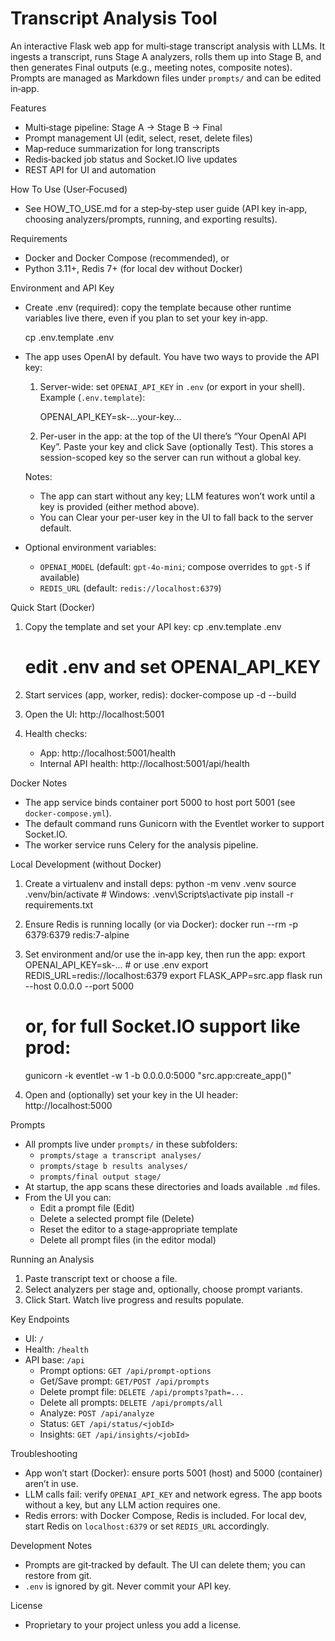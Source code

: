 Transcript Analysis Tool
========================

An interactive Flask web app for multi‑stage transcript analysis with LLMs. It ingests a transcript, runs Stage A analyzers, rolls them up into Stage B, and then generates Final outputs (e.g., meeting notes, composite notes). Prompts are managed as Markdown files under `prompts/` and can be edited in‑app.

Features
- Multi‑stage pipeline: Stage A → Stage B → Final
- Prompt management UI (edit, select, reset, delete files)
- Map‑reduce summarization for long transcripts
- Redis‑backed job status and Socket.IO live updates
- REST API for UI and automation

How To Use (User‑Focused)
- See HOW_TO_USE.md for a step‑by‑step user guide (API key in‑app, choosing analyzers/prompts, running, and exporting results).

Requirements
- Docker and Docker Compose (recommended), or
- Python 3.11+, Redis 7+ (for local dev without Docker)

Environment and API Key
- Create .env (required): copy the template because other runtime variables live there, even if you plan to set your key in‑app.

     cp .env.template .env

- The app uses OpenAI by default. You have two ways to provide the API key:
  1) Server-wide: set `OPENAI_API_KEY` in `.env` (or export in your shell). Example (`.env.template`):

     OPENAI_API_KEY=sk-...your-key...

  2) Per-user in the app: at the top of the UI there’s “Your OpenAI API Key”. Paste your key and click Save (optionally Test). This stores a session-scoped key so the server can run without a global key.

  Notes:
  - The app can start without any key; LLM features won’t work until a key is provided (either method above).
  - You can Clear your per-user key in the UI to fall back to the server default.

- Optional environment variables:
  - `OPENAI_MODEL` (default: `gpt-4o-mini`; compose overrides to `gpt-5` if available)
  - `REDIS_URL` (default: `redis://localhost:6379`)

Quick Start (Docker)
1) Copy the template and set your API key:
   cp .env.template .env
   # edit .env and set OPENAI_API_KEY

2) Start services (app, worker, redis):
   docker-compose up -d --build

3) Open the UI:
   http://localhost:5001

4) Health checks:
   - App: http://localhost:5001/health
   - Internal API health: http://localhost:5001/api/health

Docker Notes
- The app service binds container port 5000 to host port 5001 (see `docker-compose.yml`).
- The default command runs Gunicorn with the Eventlet worker to support Socket.IO.
- The worker service runs Celery for the analysis pipeline.

Local Development (without Docker)
1) Create a virtualenv and install deps:
   python -m venv .venv
   source .venv/bin/activate  # Windows: .venv\Scripts\activate
   pip install -r requirements.txt

2) Ensure Redis is running locally (or via Docker):
   docker run --rm -p 6379:6379 redis:7-alpine

3) Set environment and/or use the in‑app key, then run the app:
   export OPENAI_API_KEY=sk-...  # or use .env
   export REDIS_URL=redis://localhost:6379
   export FLASK_APP=src.app
   flask run --host 0.0.0.0 --port 5000
   # or, for full Socket.IO support like prod:
   gunicorn -k eventlet -w 1 -b 0.0.0.0:5000 "src.app:create_app()"

4) Open and (optionally) set your key in the UI header:
   http://localhost:5000

Prompts
- All prompts live under `prompts/` in these subfolders:
  - `prompts/stage a transcript analyses/`
  - `prompts/stage b results analyses/`
  - `prompts/final output stage/`
- At startup, the app scans these directories and loads available `.md` files.
- From the UI you can:
  - Edit a prompt file (Edit)
  - Delete a selected prompt file (Delete)
  - Reset the editor to a stage‑appropriate template
  - Delete all prompt files (in the editor modal)

Running an Analysis
1) Paste transcript text or choose a file.
2) Select analyzers per stage and, optionally, choose prompt variants.
3) Click Start. Watch live progress and results populate.

Key Endpoints
- UI: `/`
- Health: `/health`
- API base: `/api`
  - Prompt options: `GET /api/prompt-options`
  - Get/Save prompt: `GET/POST /api/prompts`
  - Delete prompt file: `DELETE /api/prompts?path=...`
  - Delete all prompts: `DELETE /api/prompts/all`
  - Analyze: `POST /api/analyze`
  - Status: `GET /api/status/<jobId>`
  - Insights: `GET /api/insights/<jobId>`

Troubleshooting
- App won’t start (Docker): ensure ports 5001 (host) and 5000 (container) aren’t in use.
- LLM calls fail: verify `OPENAI_API_KEY` and network egress. The app boots without a key, but any LLM action requires one.
- Redis errors: with Docker Compose, Redis is included. For local dev, start Redis on `localhost:6379` or set `REDIS_URL` accordingly.

Development Notes
- Prompts are git‑tracked by default. The UI can delete them; you can restore from git.
- `.env` is ignored by git. Never commit your API key.

License
- Proprietary to your project unless you add a license.
